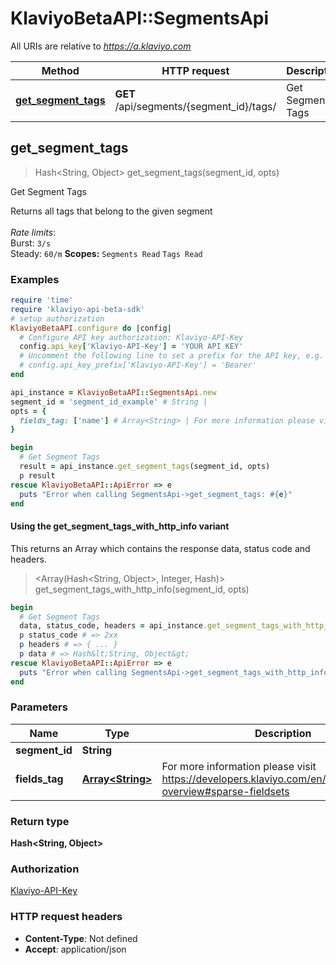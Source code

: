 # KlaviyoBetaAPI::SegmentsApi

All URIs are relative to *https://a.klaviyo.com*

| Method | HTTP request | Description |
| ------ | ------------ | ----------- |
| [**get_segment_tags**](SegmentsApi.md#get_segment_tags) | **GET** /api/segments/{segment_id}/tags/ | Get Segment Tags |


## get_segment_tags

> Hash&lt;String, Object&gt; get_segment_tags(segment_id, opts)

Get Segment Tags

Returns all tags that belong to the given segment<br><br>*Rate limits*:<br>Burst: `3/s`<br>Steady: `60/m`  **Scopes:** `Segments Read` `Tags Read`

### Examples

```ruby
require 'time'
require 'klaviyo-api-beta-sdk'
# setup authorization
KlaviyoBetaAPI.configure do |config|
  # Configure API key authorization: Klaviyo-API-Key
  config.api_key['Klaviyo-API-Key'] = 'YOUR API KEY'
  # Uncomment the following line to set a prefix for the API key, e.g. 'Bearer' (defaults to nil)
  # config.api_key_prefix['Klaviyo-API-Key'] = 'Bearer'
end

api_instance = KlaviyoBetaAPI::SegmentsApi.new
segment_id = 'segment_id_example' # String | 
opts = {
  fields_tag: ['name'] # Array<String> | For more information please visit https://developers.klaviyo.com/en/v/reference/api-overview#sparse-fieldsets
}

begin
  # Get Segment Tags
  result = api_instance.get_segment_tags(segment_id, opts)
  p result
rescue KlaviyoBetaAPI::ApiError => e
  puts "Error when calling SegmentsApi->get_segment_tags: #{e}"
end
```

#### Using the get_segment_tags_with_http_info variant

This returns an Array which contains the response data, status code and headers.

> <Array(Hash&lt;String, Object&gt;, Integer, Hash)> get_segment_tags_with_http_info(segment_id, opts)

```ruby
begin
  # Get Segment Tags
  data, status_code, headers = api_instance.get_segment_tags_with_http_info(segment_id, opts)
  p status_code # => 2xx
  p headers # => { ... }
  p data # => Hash&lt;String, Object&gt;
rescue KlaviyoBetaAPI::ApiError => e
  puts "Error when calling SegmentsApi->get_segment_tags_with_http_info: #{e}"
end
```

### Parameters

| Name | Type | Description | Notes |
| ---- | ---- | ----------- | ----- |
| **segment_id** | **String** |  |  |
| **fields_tag** | [**Array&lt;String&gt;**](String.md) | For more information please visit https://developers.klaviyo.com/en/v/reference/api-overview#sparse-fieldsets | [optional] |

### Return type

**Hash&lt;String, Object&gt;**

### Authorization

[Klaviyo-API-Key](../README.md#Klaviyo-API-Key)

### HTTP request headers

- **Content-Type**: Not defined
- **Accept**: application/json

